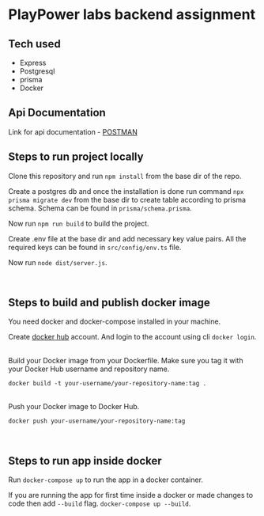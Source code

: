 # PlayPower labs backend assignment

## Tech used
- Express
- Postgresql
- prisma
- Docker

## Api Documentation
Link for api documentation - [POSTMAN](https://documenter.getpostman.com/view/24398247/2sA3Qs9rRc)


## Steps to run project locally
Clone this repository and run
`npm install` from the base dir of the repo.

Create a postgres db and once the installation is done run command `npx prisma migrate dev` from the base dir to create table according to prisma schema. Schema can be found in `prisma/schema.prisma`.


Now run `npm run build` to build the project.

Create .env file at the base dir and add necessary key value pairs. All the required keys can be found in `src/config/env.ts` file.

Now run `node dist/server.js`.

<br />

## Steps to build and publish docker image
You need docker and docker-compose installed in your machine.

Create [docker hub](https://hub.docker.com/) account. And login to the account using cli `docker login`.


<br />
Build your Docker image from your Dockerfile. Make sure you tag it with your Docker Hub username and repository name.

`docker build -t your-username/your-repository-name:tag .`

<br />
Push your Docker image to Docker Hub.

`docker push your-username/your-repository-name:tag`

<br />

## Steps to run app inside docker

Run `docker-compose up` to run the app in a docker container.

If you are running the app for first time inside a docker or made changes to code then add `--build` flag.
`docker-compose up --build`.
